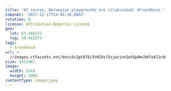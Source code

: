 ```yaml
---
title: 'Of course, Norwegian playgrounds are illuminated. #trondheim '
takenAt: '2017-12-17T14:46:38.000Z'
rotation: 0
license: Attribution-NoDerivs License
geo:
  lat: 63.446251
  lng: 10.442973
tags:
  - trondheim
url: >-
  //images.ctfassets.net/bncv3c2gt878/3tHIdzl5sjwcinn2wtGp4m/94fa411cbe555918bb1ac5153bdf0d36/of-course-norwegian-playgrounds-are-illuminated-trondheim_39111639001_o
size: 4431487
image:
  width: 5344
  height: 3006
contentType: image/jpeg
---
```


